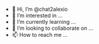 - 👋 Hi, I’m @chat2alexio
- 👀 I’m interested in ...
- 🌱 I’m currently learning ...
- 💞️ I’m looking to collaborate on ...
- 📫 How to reach me ...

<!---
chat2alexio/chat2alexio is a ✨ special ✨ repository because its `README.md` (this file) appears on your GitHub profile.
You can click the Preview link to take a look at your changes.
--->
